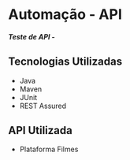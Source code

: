 # Automação - API
##### Teste de API - 

## Tecnologias Utilizadas

- Java<br>
- Maven<br>
- JUnit<br>
- REST Assured<br>

## API Utilizada

- Plataforma Filmes
